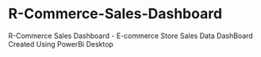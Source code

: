 # R-Commerce-Sales-Dashboard
R-Commerce Sales Dashboard - E-commerce Store Sales Data DashBoard Created Using PowerBi Desktop
